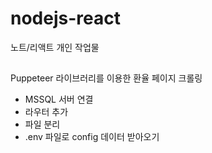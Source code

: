 # nodejs-react
노트/리액트 개인 작업물

##
Puppeteer 라이브러리를 이용한 환율 페이지 크롤링

- MSSQL 서버 연결
- 라우터 추가
- 파일 분리
- .env 파일로 config 데이터 받아오기

